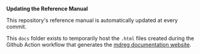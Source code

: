 **Updating the Reference Manual** 

This repository's reference manual is automatically updated at every commit.

This `docs` folder exists to temporarily host the `.html` files created during the Github Action workflow that generates the [mdreg documentation website](https://qib-sheffield.github.io/mdreg/).
